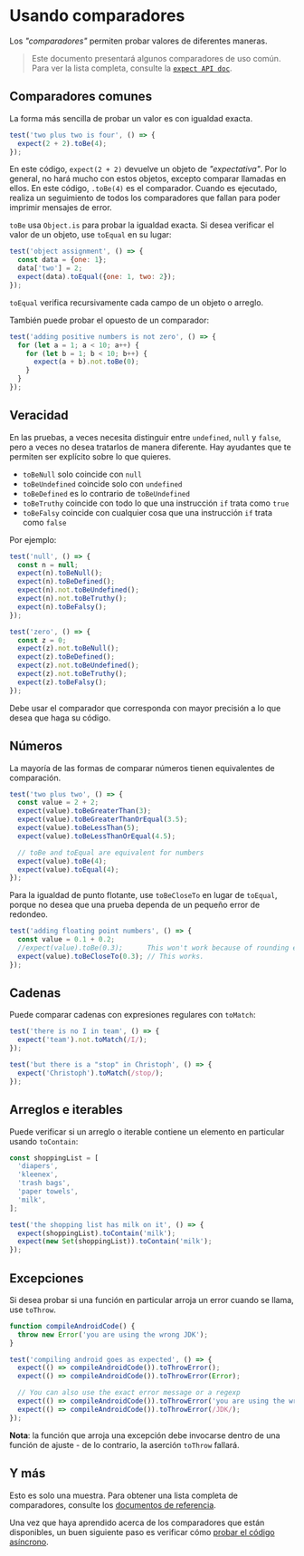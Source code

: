 # Usando comparadores

Los _"comparadores"_ permiten probar valores de diferentes maneras.

>Este documento presentará algunos comparadores de uso común. Para ver la lista completa, consulte la [`expect API doc`](https://vitest.dev/api/#expect).

## Comparadores comunes

La forma más sencilla de probar un valor es con igualdad exacta.

```js
test('two plus two is four', () => {
  expect(2 + 2).toBe(4);
});
```
En este código, `expect(2 + 2)` devuelve un objeto de _"expectativa"_. Por lo general, no hará mucho con estos objetos, excepto comparar llamadas en ellos. En este código, `.toBe(4)` es el comparador. Cuando es ejecutado, realiza un seguimiento de todos los comparadores que fallan para poder imprimir mensajes de error.

`toBe` usa `Object.is` para probar la igualdad exacta. Si desea verificar el valor de un objeto, use `toEqual` en su lugar:
```js
test('object assignment', () => {
  const data = {one: 1};
  data['two'] = 2;
  expect(data).toEqual({one: 1, two: 2});
});
```
`toEqual` verifica recursivamente cada campo de un objeto o arreglo.

También puede probar el opuesto de un comparador:

```js
test('adding positive numbers is not zero', () => {
  for (let a = 1; a < 10; a++) {
    for (let b = 1; b < 10; b++) {
      expect(a + b).not.toBe(0);
    }
  }
});
```
## Veracidad

En las pruebas, a veces necesita distinguir entre `undefined`, `null` y `false`, pero a veces no desea tratarlos de manera diferente. Hay ayudantes que te permiten ser explícito sobre lo que quieres.

- `toBeNull` solo coincide con `null`
- `toBeUndefined` coincide solo con `undefined`
- `toBeDefined` es lo contrario de `toBeUndefined`
- `toBeTruthy` coincide con todo lo que una instrucción `if` trata como `true`
- `toBeFalsy` coincide con cualquier cosa que una instrucción `if` trata como `false`

Por ejemplo:

```js
test('null', () => {
  const n = null;
  expect(n).toBeNull();
  expect(n).toBeDefined();
  expect(n).not.toBeUndefined();
  expect(n).not.toBeTruthy();
  expect(n).toBeFalsy();
});

test('zero', () => {
  const z = 0;
  expect(z).not.toBeNull();
  expect(z).toBeDefined();
  expect(z).not.toBeUndefined();
  expect(z).not.toBeTruthy();
  expect(z).toBeFalsy();
});
```
Debe usar el comparador que corresponda con mayor precisión a lo que desea que haga su código.

## Números

La mayoría de las formas de comparar números tienen equivalentes de comparación.

```js
test('two plus two', () => {
  const value = 2 + 2;
  expect(value).toBeGreaterThan(3);
  expect(value).toBeGreaterThanOrEqual(3.5);
  expect(value).toBeLessThan(5);
  expect(value).toBeLessThanOrEqual(4.5);

  // toBe and toEqual are equivalent for numbers
  expect(value).toBe(4);
  expect(value).toEqual(4);
});
```
Para la igualdad de punto flotante, use `toBeCloseTo` en lugar de `toEqual`, porque no desea que una prueba dependa de un pequeño error de redondeo.

```js
test('adding floating point numbers', () => {
  const value = 0.1 + 0.2;
  //expect(value).toBe(0.3);      This won't work because of rounding error
  expect(value).toBeCloseTo(0.3); // This works.
});
```
## Cadenas

Puede comparar cadenas con expresiones regulares con `toMatch`:

```js
test('there is no I in team', () => {
  expect('team').not.toMatch(/I/);
});

test('but there is a "stop" in Christoph', () => {
  expect('Christoph').toMatch(/stop/);
});
```
## Arreglos e iterables

Puede verificar si un arreglo o iterable contiene un elemento en particular usando `toContain`:

```js
const shoppingList = [
  'diapers',
  'kleenex',
  'trash bags',
  'paper towels',
  'milk',
];

test('the shopping list has milk on it', () => {
  expect(shoppingList).toContain('milk');
  expect(new Set(shoppingList)).toContain('milk');
});
```

## Excepciones

Si desea probar si una función en particular arroja un error cuando se llama, use `toThrow`.

```js
function compileAndroidCode() {
  throw new Error('you are using the wrong JDK');
}

test('compiling android goes as expected', () => {
  expect(() => compileAndroidCode()).toThrowError();
  expect(() => compileAndroidCode()).toThrowError(Error);

  // You can also use the exact error message or a regexp
  expect(() => compileAndroidCode()).toThrowError('you are using the wrong JDK');
  expect(() => compileAndroidCode()).toThrowError(/JDK/);
});
```
**Nota**: la función que arroja una excepción debe invocarse dentro de una función de ajuste - de lo contrario, la aserción `toThrow` fallará.

## Y más

Esto es solo una muestra. Para obtener una lista completa de comparadores, consulte los [documentos de referencia](https://vitest.dev/api/).

Una vez que haya aprendido acerca de los comparadores que están disponibles, un buen siguiente paso es verificar cómo [probar el código asíncrono](../vitest/probando-codigo-asincrono.html).

